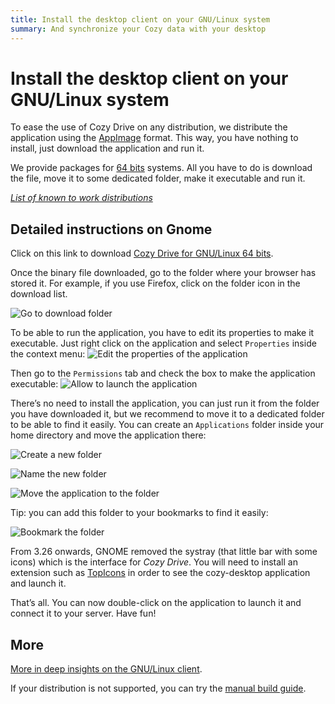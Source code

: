```yaml
---
title: Install the desktop client on your GNU/Linux system
summary: And synchronize your Cozy data with your desktop
---
```


# Install the desktop client on your GNU/Linux system

To ease the use of Cozy Drive on any distribution, we distribute the application using the [AppImage](https://appimage.org/) format. This way, you have nothing to install, just download the application and run it.

We provide packages for [64 bits](https://nuts.cozycloud.cc/download/channel/stable/64) systems. All you have to do is download the file, move it to some dedicated folder, make it executable and run it.

_[List of known to work distributions](https://cozy-labs.github.io/cozy-desktop/doc/usage/linux#supported-distributions)_

## Detailed instructions on Gnome

Click on this link to download [Cozy Drive for GNU/Linux 64 bits](https://nuts.cozycloud.cc/download/channel/stable/64).

Once the binary file downloaded, go to the folder where your browser has stored it. For example, if you use Firefox, click on the folder icon in the download list.

![Go to download folder](../../img/sync/open-download-folder.png)

To be able to run the application, you have to edit its properties to make it executable. Just right click on the application and select `Properties` inside the context menu:
![Edit the properties of the application](../../img/sync/right-click-properties.png)

Then go to the `Permissions` tab and check the box to make the application executable:
![Allow to launch the application](../../img/sync/make-executable.png)

There’s no need to install the application, you can just run it from the folder you have downloaded it, but we recommend to move it to a dedicated folder to be able to find it easily. You can create an `Applications` folder inside your home directory and move the application there:

![Create a new folder](../../img/sync/new-folder.png)

![Name the new folder](../../img/sync/new-folder-name.png)

![Move the application to the folder](../../img/sync/move-appimage.png)

Tip: you can add this folder to your bookmarks to find it easily:

![Bookmark the folder](../../img/sync/new-bookmark.png)

From 3.26 onwards, GNOME removed the systray (that little bar with some icons) which is the interface for _Cozy Drive_. You will need to install an extension such as [TopIcons](https://extensions.gnome.org/extension/1031/topicons/) in order to see the cozy-desktop application and launch it.

That’s all. You can now double-click on the application to launch it and connect it to your server. Have fun!

## More

[More in deep insights on the GNU/Linux client](https://cozy-labs.github.io/cozy-desktop/doc/usage/linux).

If your distribution is not supported, you can try the [manual build guide](https://cozy-labs.github.io/cozy-desktop/doc/usage/build.html).
